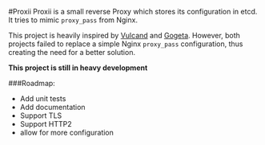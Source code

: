 #Proxii
Proxii is a small reverse Proxy which stores its configuration in etcd. It tries to mimic `proxy_pass` from Nginx.

This project is heavily inspired by [Vulcand](https://vulcand.io/) and [Gogeta](https://github.com/arkenio/gogeta). However, both projects failed to replace a simple Nginx `proxy_pass` configuration, thus creating the need for a better solution.

**This project is still in heavy development**

###Roadmap:
 - Add unit tests
 - Add documentation
 - Support TLS
 - Support HTTP2
 - allow for more configuration

